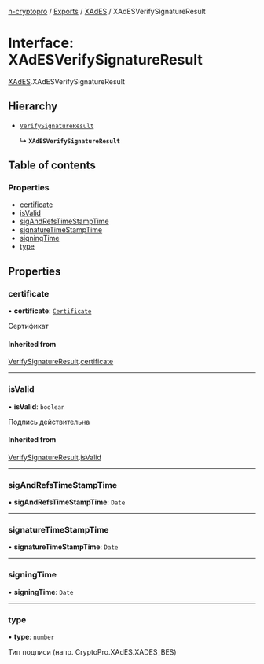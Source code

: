 [n-cryptopro](../README.md) / [Exports](../modules.md) / [XAdES](../modules/XAdES.md) / XAdESVerifySignatureResult

# Interface: XAdESVerifySignatureResult

[XAdES](../modules/XAdES.md).XAdESVerifySignatureResult

## Hierarchy

- [`VerifySignatureResult`](VerifySignatureResult.md)

  ↳ **`XAdESVerifySignatureResult`**

## Table of contents

### Properties

- [certificate](XAdES.XAdESVerifySignatureResult.md#certificate)
- [isValid](XAdES.XAdESVerifySignatureResult.md#isvalid)
- [sigAndRefsTimeStampTime](XAdES.XAdESVerifySignatureResult.md#sigandrefstimestamptime)
- [signatureTimeStampTime](XAdES.XAdESVerifySignatureResult.md#signaturetimestamptime)
- [signingTime](XAdES.XAdESVerifySignatureResult.md#signingtime)
- [type](XAdES.XAdESVerifySignatureResult.md#type)

## Properties

### certificate

• **certificate**: [`Certificate`](Certificate.md)

Сертификат

#### Inherited from

[VerifySignatureResult](VerifySignatureResult.md).[certificate](VerifySignatureResult.md#certificate)

___

### isValid

• **isValid**: `boolean`

Подпись действительна

#### Inherited from

[VerifySignatureResult](VerifySignatureResult.md).[isValid](VerifySignatureResult.md#isvalid)

___

### sigAndRefsTimeStampTime

• **sigAndRefsTimeStampTime**: `Date`

___

### signatureTimeStampTime

• **signatureTimeStampTime**: `Date`

___

### signingTime

• **signingTime**: `Date`

___

### type

• **type**: `number`

Тип подписи (напр. CryptoPro.XAdES.XADES_BES)
